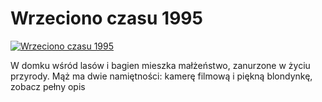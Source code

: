 Wrzeciono czasu 1995 
=============
[![Wrzeciono czasu 1995 ](http://vidos.pl/images/player.gif)](http://vidos.pl/wrzeciono-czasu-1995)

 W domku wśród lasów i bagien mieszka małżeństwo, zanurzone w życiu przyrody. Mąż ma dwie namiętności: kamerę filmową i piękną blondynkę, zobacz pełny opis
